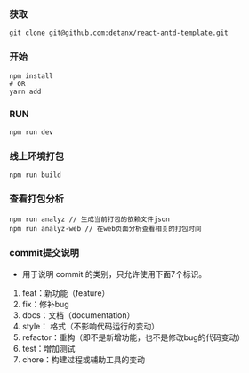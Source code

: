 ### 获取
```
git clone git@github.com:detanx/react-antd-template.git
```
### 开始
```
npm install
# OR
yarn add
```
### RUN
```
npm run dev
```
### 线上环境打包
```
npm run build
```
### 查看打包分析
```
npm run analyz // 生成当前打包的依赖文件json
npm run analyz-web // 在web页面分析查看相关的打包时间
```
### commit提交说明
- 用于说明 commit 的类别，只允许使用下面7个标识。

1. feat：新功能（feature）
2. fix：修补bug
3. docs：文档（documentation）
4. style： 格式（不影响代码运行的变动）
5. refactor：重构（即不是新增功能，也不是修改bug的代码变动）
6. test：增加测试
7. chore：构建过程或辅助工具的变动